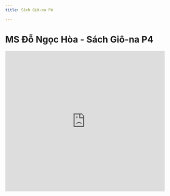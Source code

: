 ```yaml
---
title: Sách Giô-na P4

---
```


# MS Đỗ Ngọc Hòa - Sách Giô-na P4


<iframe width="100%" height="444" src="https://www.youtube.com/embed/NhUvDKH7oHA?si=t9lV_USIn6QqGSMi" title="YouTube video player" frameborder="0" allow="accelerometer; autoplay; clipboard-write; encrypted-media; gyroscope; picture-in-picture; web-share" allowfullscreen></iframe>
